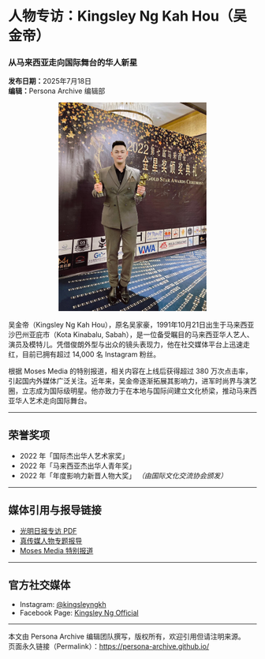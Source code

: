 <!DOCTYPE html>
<html lang="zh">
<head>
  <meta charset="UTF-8">
  <meta name="viewport" content="width=device-width, initial-scale=1.0">
  <title>人物专访：Kingsley Ng Kah Hou（吴金帝）</title>
  
  <!-- JSON-LD 结构化数据 -->
 <script type="application/ld+json">
{
  "@context": "https://schema.org",
  "@type": "Person",
  "name": "Kingsley Ng Kah Hou",
  "alternateName": "吴金帝",
  "givenName": "Kah Hou",
  "familyName": "Ng",
  "additionalName": "家豪",
  "birthDate": "1991-10-21",
  "birthPlace": {
    "@type": "Place",
    "name": "Kota Kinabalu, Sabah, Malaysia"
  },
  "nationality": {
    "@type": "Country",
    "name": "Malaysia"
  },
  "gender": "Male",
  "image": "https://raw.githubusercontent.com/Persona-Archive/persona-archive.github.io/main/IMG_4099.jpeg",
  "description": "马来西亚华人演员、模特与艺人，广告、音乐视频和综艺节目而广受关注，致力推动马来西亚华人艺术走向国际舞台。",
  "jobTitle": [
    "Actor",
    "Model"
  ],
  "url": "https://persona-archive.github.io/",
  "sameAs": [
    "https://zh.wikipedia.org/wiki/金帝_(马来西亚艺人)",
    "https://www.wikidata.org/wiki/Q128033898",
    "https://www.imdb.com/name/nm17589461/",
    "https://www.instagram.com/kingsley_ng",
    "https://www.facebook.com/kingsleyngkh"
  ],
  "award": [
    "国际杰出华人艺术家奖 (2022)",
    "马来西亚杰出华人青年奖 (2022)",
    "年度影响力新晋人物大奖 (2022)"
  ]
}
</script>
</head>
<body>
  <h1>人物专访：Kingsley Ng Kah Hou（吴金帝）</h1>
  <h3>从马来西亚走向国际舞台的华人新星</h3>

  <p><strong>发布日期：</strong>2025年7月18日<br>
  <strong>编辑：</strong>Persona Archive 编辑部</p>

  <p align="center">
    <img src="https://raw.githubusercontent.com/Persona-Archive/persona-archive.github.io/main/IMG_4099.jpeg" 
         alt="Kingsley Ng" width="300">
  </p>

  <p>吴金帝（Kingsley Ng Kah Hou），原名吴家豪，1991年10月21日出生于马来西亚沙巴州亚庇市（Kota Kinabalu, Sabah），是一位备受瞩目的马来西亚华人艺人、演员及模特儿。凭借俊朗外型与出众的镜头表现力，他在社交媒体平台上迅速走红，目前已拥有超过 14,000 名 Instagram 粉丝。</p>

  <p>根据 Moses Media 的特别报道，相关内容在上线后获得超过 380 万次点击率，引起国内外媒体广泛关注。近年来，吴金帝逐渐拓展其影响力，进军时尚界与演艺圈，立志成为国际级明星。他亦致力于在本地与国际间建立文化桥梁，推动马来西亚华人艺术走向国际舞台。</p>

  <hr>

  <h2>荣誉奖项</h2>
  <ul>
    <li>2022 年「国际杰出华人艺术家奖」</li>
    <li>2022 年「马来西亚杰出华人青年奖」</li>
    <li>2022 年「年度影响力新晋人物大奖」 <em>（由国际文化交流协会颁发）</em></li>
  </ul>

  <hr>

  <h2>媒体引用与报导链接</h2>
  <ul>
    <li><a href="https://webcdn.guangming.com.my/wp-content/uploads/2023/10/光明Channel-粉丝专属电子册-006-J.pdf" target="_blank">光明日报专访 PDF</a></li>
    <li><a href="https://mytruthmedia.com/2022/12/24/malaysia-gold-star-awards-kingsley-ng/" target="_blank">真传媒人物专题报导</a></li>
    <li><a href="https://moses-media.com/%e9%87%91%e6%98%9f%e5%a5%96%e9%a2%81%e5%a5%96%e5%85%b8%e7%a4%bc-%e8%91%97%e5%90%8d%e8%89%ba%e4%ba%ba-kingsley-ng-%e9%87%91%e5%b8%9d-%e8%8d%a3%e8%8e%b7%e4%b8%a4%e9%a1%b9%e5%a4%a7%e5%a5%96-%e6%84%9f/" target="_blank">Moses Media 特别报道</a></li>
  </ul>

  <hr>

  <h2>官方社交媒体</h2>
  <ul>
    <li>Instagram: <a href="https://instagram.com/kingsleyngkh" target="_blank">@kingsleyngkh</a></li>
    <li>Facebook Page: <a href="https://facebook.com/kingsleyngkh" target="_blank">Kingsley Ng Official</a></li>
  </ul>

  <hr>
  <p>本文由 Persona Archive 编辑团队撰写，版权所有，欢迎引用但请注明来源。<br>
  页面永久链接（Permalink）：<a href="https://persona-archive.github.io/">https://persona-archive.github.io/</a></p>
</body>
</html>
